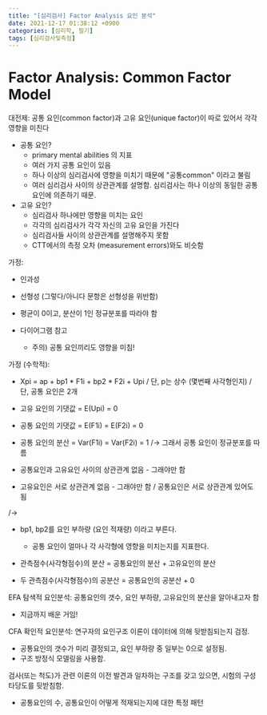 ```yaml
---
title: "[심리검사] Factor Analysis 요인 분석"
date: 2021-12-17 01:38:12 +0900
categories: [심리학, 필기]
tags: [심리검사및측정]
---
```




# Factor Analysis: Common Factor Model 

대전제: 공통 요인(common factor)과 고유 요인(unique factor)이 따로 있어서 각각 영향을 미친다

- 공통 요인?
  - primary mental abilities 의 지표
  - 여러 가지 공통 요인이 있음
  - 하나 이상의 심리검사에 영향을 미치기 때문에 "공통common" 이라고 불림
  - 여러 심리검사 사이의 상관관계를 설명함. 심리검사는 하나 이상의 동일한 공통요인에 의존하기 때문.
- 고유 요인?
  - 심리검사 하나에만 영향을 미치는 요인
  - 각각의 심리검사가 각각 자신의 고유 요인을 가진다
  - 심리검사들 사이의 상관관계를 설명해주지 못함
  - CTT에서의 측정 오차 (measurement errors)와도 비슷함



가정:

- 인과성
- 선형성 (그렇다/아니다 문항은 선형성을 위반함)
- 평균이 0이고, 분산이 1인 정규분포를 따라야 함

- 다이어그램 참고
  - 주의) 공통 요인끼리도 영향을 미침!



가정 (수학적):

- Xpi = ap + bp1 * F1i + bp2 * F2i + Upi / 단, p는 상수 (몇번째 사각형인지) / 단, 공통 요인은 2개

- 고유 요인의 기댓값 = E(Upi) = 0
- 공통 요인의 기댓값 = E(F1i) = E(F2i) = 0
- 공통 요인의 분산 = Var(F1i) = Var(F2i) = 1 /-> 그래서 공통 요인이 정규분포를 따름

- 공통요인과 고유요인 사이의 상관관계 없음 - 그래야만 함
- 고유요인은 서로 상관관계 없음 - 그래야만 함 / 공통요인은 서로 상관관계 있어도 됨

/-> 

- bp1, bp2를 요인 부하량 (요인 적재량) 이라고 부른다.
  - 공통 요인이 얼마나 각 사각형에 영향을 미치는지를 지표한다.

- 관측점수(사각형점수)의 분산 = 공통요인의 분산 + 고유요인의 분산

- 두 관측점수(사각형점수)의 공분산 = 공통요인의 공분산 + 0



EFA 탐색적 요인분석: 공통요인의 갯수, 요인 부하량, 고유요인의 분산을 알아내고자 함

- 지금까지 배운 거임!

CFA 확인적 요인분석: 연구자의 요인구조 이론이 데이터에 의해 뒷받침되는지 검정.

- 공통요인의 갯수가 미리 결정되고, 요인 부하량 중 일부는 0으로 설정됨.
- 구조 방정식 모델링을 사용함.



검사(또는 척도)가 관련 이론의 이전 발견과 일차하는 구조를 갖고 있으면, 시험의 구성 타당도를 뒷받침함.

- 공통요인의 수, 공통요인이 어떻게 적재되는지에 대한 특정 패턴

